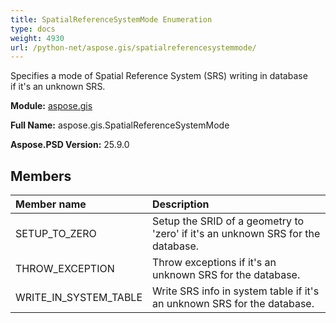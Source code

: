 ```yaml
---
title: SpatialReferenceSystemMode Enumeration
type: docs
weight: 4930
url: /python-net/aspose.gis/spatialreferencesystemmode/
---
```


Specifies a mode of Spatial Reference System (SRS) writing in database<br/>            if it's an unknown SRS.

**Module:** [aspose.gis](/psd/python-net/aspose.gis/)

**Full Name:** aspose.gis.SpatialReferenceSystemMode

**Aspose.PSD Version:** 25.9.0

## **Members**
| **Member name** | **Description** |
| :- | :- |
| SETUP_TO_ZERO | Setup the SRID of a geometry to 'zero' if it's an unknown SRS for the database. |
| THROW_EXCEPTION | Throw exceptions if it's an unknown SRS for the database. |
| WRITE_IN_SYSTEM_TABLE | Write SRS info in system table if it's an unknown SRS for the database. |
